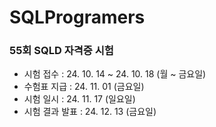 # SQLProgramers
### 55회 SQLD 자격증 시험


- 시험 접수 : 24. 10. 14 ~ 24. 10. 18 (월 ~ 금요일)
- 수험표 지급 : 24. 11. 01 (금요일)
- 시험 일시 : 24. 11. 17 (일요일)
- 시험 결과 발표 : 24. 12. 13 (금요일)

